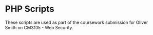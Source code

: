 # PHP Scripts

These scripts are used as part of the coursework submission for Oliver Smith on CM3105 - Web Security.